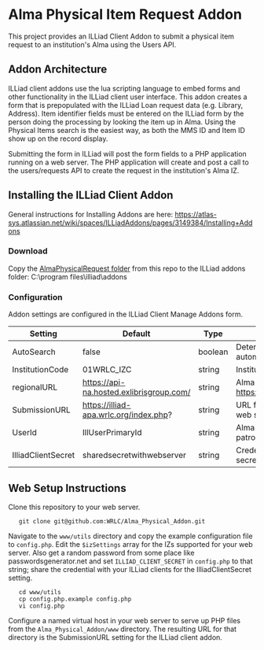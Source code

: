 # Alma Physical Item Request Addon
This project provides an ILLiad Client Addon to submit a physical item request to an institution's Alma using the Users API.

## Addon Architecture
ILLiad client addons use the lua scripting language to embed forms and other functionality in the ILLiad client user interface. This addon creates a form that is prepopulated with the ILLiad Loan request data (e.g. Library, Address). Item identifier fields must be entered on the ILLiad form by the person doing the processing by looking the item up in Alma.  Using the Physical Items search is the easiest way, as both the MMS ID and Item ID show up on the record display.

Submitting the form in ILLiad will post the form fields to a PHP application running on a web server. The PHP application will create and post a call to the users/requests API to create the request in the institution's Alma IZ.

## Installing the ILLiad Client Addon
General instructions for Installing Addons are here:
https://atlas-sys.atlassian.net/wiki/spaces/ILLiadAddons/pages/3149384/Installing+Addons

### Download
Copy the [AlmaPhysicalRequest folder](https://github.com/WRLC/Alma_Physical_Addon/tree/master/AlmaPhysicalRequest) from this repo to the ILLiad addons folder: C:\program files\illiad\addons

### Configuration
Addon settings are configured in the ILLiad Client Manage Addons form.

| Setting | Default | Type | Description |
| ---- | ---- | ---- | ---- |
| AutoSearch | false | boolean | Determines whether or not the search should be done automatically when the request is opened. |
| InstitutionCode | 01WRLC_IZC | string | Institution Code for Alma. |
| regionalURL | https://api-na.hosted.exlibrisgroup.com/ | string | Alma API Regional URL. Sourced from table: https://developers.exlibrisgroup.com/alma/apis/#calling |
| SubmissionURL | https://illiad-apa.wrlc.org/index.php? | string | URL for website to handle request submissions (see web setup instructions) |
| UserId | IllUserPrimaryId | string | Alma Primary ID for ILL lending patron in Alma (the patron which will receive all of the requests). |
| IlliadClientSecret | sharedsecretwithwebserver | string | Credential for posting form to web server; keep this secret. |

## Web Setup Instructions

Clone this repository to your web server.
```
   git clone git@github.com:WRLC/Alma_Physical_Addon.git
```
Navigate to the `www/utils` directory and copy the example configuration file to `config.php`. Edit the `$izSettings` array for the IZs supported for your web server. Also get a random password from some place like passwordsgenerator.net and set `ILLIAD_CLIENT_SECRET` in `config.php` to that string; share the credential with your ILLiad clients for the IlliadClientSecret setting.
```
   cd www/utils
   cp config.php.example config.php
   vi config.php
```
Configure a named virtual host in your web server to serve up PHP files from the `Alma_Physical_Addon/www` directory. The resulting URL for that directory is the SubmissionURL setting for the ILLiad client addon.
